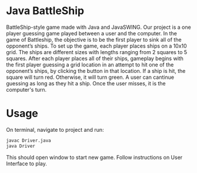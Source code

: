 # Java BattleShip
BattleShip-style game made with Java and JavaSWING. Our project is a one player guessing game played between a user and the computer. In the
game of Battleship, the objective is to be the first player to sink all of the opponent’s ships. To
set up the game, each player places ships on a 10x10 grid. The ships are different sizes with
lengths ranging from 2 squares to 5 squares. After each player places all of their ships,
gameplay begins with the first player guessing a grid location in an attempt to hit one of the
opponent’s ships, by clicking the button in that location. If a ship is hit, the square will turn red. Otherwise, it will turn green. A user can cantinue guessing as long as they hit a ship. Once the user misses, it is the computer's turn. 

# Usage
On terminal, navigate to project and run:
 ```bash
 javac Driver.java
 java Driver
 ```
 This should open window to start new game. Follow instructions on User Interface to play. 



